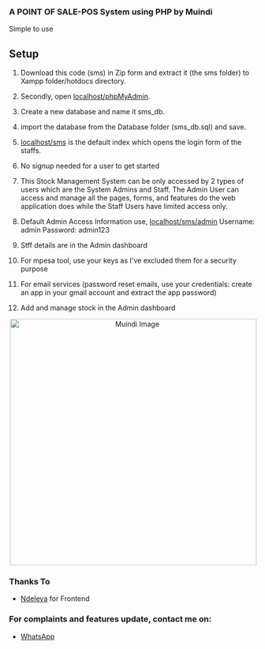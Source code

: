 ### A POINT OF SALE-POS System using PHP by Muindi

Simple to use

## Setup
1. Download this code (sms) in Zip form and extract it (the sms folder) to Xampp folder/hotdocs directory.

2. Secondly, open [localhost/phpMyAdmin](http://localhost/phpMyAdmin).

3. Create a new database and name it sms_db.

4. import the database from the Database folder (sms_db.sql) and save.

5. [localhost/sms](http://localhost/sms) is the default index which opens the login form of the staffs.

6. No signup needed for a user to get started

7. This Stock Management System can be only accessed by 2 types of users which are the System Admins and Staff. The Admin User can access and manage all the pages, forms, and features do the web application does while the Staff Users have limited access only.

8. Default Admin Access Information use, [localhost/sms/admin](http://localhost/sms/admin) 
Username: admin
Password: admin123

9. Stff details are in the Admin dashboard

10. For mpesa tool, use your keys as I've excluded them for a security purpose

11. For email services (password reset emails, use your credentials: create an app in your gmail account and extract the app password)

12. Add and manage stock in the Admin dashboard



<div align="center">
  <img src="https://github.com/Muindi6602/Muindi6602.github.io/blob/main/muindi/images/muindi.jpg" alt="Muindi Image" width="500"/>
</div>


### Thanks To

- [Ndeleva](https://wa.me/254746193590) for Frontend

### For complaints and features update, contact me on:

- [WhatsApp](https://wa.me/254115783375)
